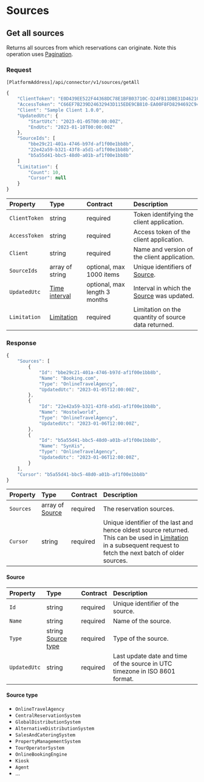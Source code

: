 # Sources

## Get all sources

Returns all sources from which reservations can originate. Note this operation uses [Pagination](../guidelines/pagination.md).

### Request

`[PlatformAddress]/api/connector/v1/sources/getAll`

```javascript
{
    "ClientToken": "E0D439EE522F44368DC78E1BFB03710C-D24FB11DBE31D4621C4817E028D9E1D",
    "AccessToken": "C66EF7B239D24632943D115EDE9CB810-EA00F8FD8294692C940F6B5A8F9453D",
    "Client": "Sample Client 1.0.0",
    "UpdatedUtc": {
        "StartUtc": "2023-01-05T00:00:00Z",
        "EndUtc": "2023-01-10T00:00:00Z"
    },
    "SourceIds": [
        "bbe29c21-401a-4746-b97d-af1f00e1bb8b",
        "22e42a59-b321-43f8-a5d1-af1f00e1bb8b",
        "b5a55d41-bbc5-48d0-a01b-af1f00e1bb8b"
    ]
    "Limitation": {
        "Count": 10,
        "Cursor": null
    }
}
```

| Property | Type | Contract | Description |
| :-- | :-- | :-- | :-- |
| `ClientToken` | string | required | Token identifying the client application. |
| `AccessToken` | string | required | Access token of the client application. |
| `Client` | string | required | Name and version of the client application. |
| `SourceIds` | array of string | optional, max 1000 items | Unique identifiers of [Source](sources.md#source). |
| `UpdatedUtc` | [Time interval](#time-interval) | optional, max length 3 months | Interval in which the [Source](sources.md#source) was updated. |
| `Limitation` | [Limitation](../guidelines/pagination.md#limitation) | required | Limitation on the quantity of source data returned. |

### Response

```javascript
{
    "Sources": [
        {
            "Id": "bbe29c21-401a-4746-b97d-af1f00e1bb8b",
            "Name": "Booking.com",
            "Type": "OnlineTravelAgency",
            "UpdatedUtc": "2023-01-05T12:00:00Z",
        },
        {
            "Id": "22e42a59-b321-43f8-a5d1-af1f00e1bb8b",
            "Name": "Hostelworld",
            "Type": "OnlineTravelAgency",
            "UpdatedUtc": "2023-01-06T12:00:00Z",
        },
        {
            "Id": "b5a55d41-bbc5-48d0-a01b-af1f00e1bb8b",
            "Name": "SynXis",
            "Type": "OnlineTravelAgency",
            "UpdatedUtc": "2023-01-06T12:00:00Z",
        }
    ],
    "Cursor": "b5a55d41-bbc5-48d0-a01b-af1f00e1bb8b"
}
```

| Property | Type | Contract | Description |
| :-- | :-- | :-- | :-- |
| `Sources` | array of [Source](#source) | required | The reservation sources. |
| `Cursor` | string | required | Unique identifier of the last and hence oldest source returned. This can be used in [Limitation](../guidelines/pagination.md#limitation) in a subsequent request to fetch the next batch of older sources. |

#### Source

| Property | Type | Contract | Description |
| :-- | :-- | :-- | :-- |
| `Id` | string | required | Unique identifier of the source. |
| `Name` | string | required | Name of the source. |
| `Type` | string [Source type](#source-type) | required | Type of the source. |
| `UpdatedUtc` | string | required | Last update date and time of the source in UTC timezone in ISO 8601 format. |

#### Source type

* `OnlineTravelAgency`
* `CentralReservationSystem`
* `GlobalDistributionSystem`
* `AlternativeDistributionSystem`
* `SalesAndCateringSystem`
* `PropertyManagementSystem`
* `TourOperatorSystem`
* `OnlineBookingEngine`
* `Kiosk`
* `Agent`
* ...
